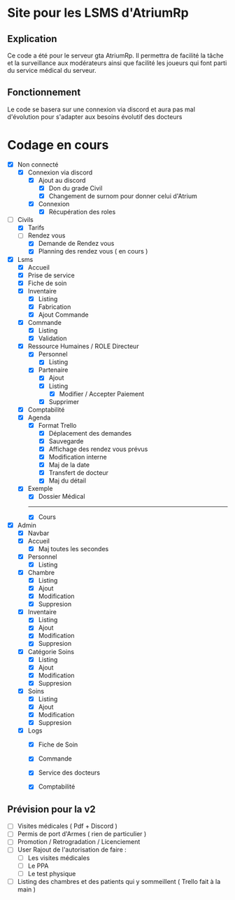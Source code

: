 # Site pour les LSMS d'AtriumRp

## Explication
Ce code a été pour le serveur gta AtriumRp. Il permettra de facilité la tâche et la surveillance aux modérateurs ainsi que facilité les joueurs qui font parti du service médical du serveur.

## Fonctionnement
Le code se basera sur une connexion via discord et aura pas mal d'évolution pour s'adapter aux besoins évolutif des docteurs

# Codage en cours
- [x] Non connecté
    - [x] Connexion via discord
        - [x] Ajout au discord
            - [x] Don du grade Civil
            - [x] Changement de surnom pour donner celui d'Atrium
        - [x] Connexion
            - [x] Récupération des roles
- [ ] Civils
    - [x] Tarifs
    - [ ] Rendez vous
        - [x] Demande de Rendez vous
        - [x] Planning des rendez vous ( en cours )
- [x] Lsms
    - [x] Accueil
    - [x] Prise de service
    - [x] Fiche de soin 
    - [x] Inventaire
        - [x] Listing
        - [x] Fabrication
        - [x] Ajout Commande
    - [x] Commande
        - [x] Listing
        - [x] Validation
    - [x] Ressource Humaines / ROLE Directeur
        - [x] Personnel
            - [x] Listing
        - [x] Partenaire
            - [x] Ajout 
            - [x] Listing
                - [x] Modifier / Accepter Paiement 
            - [x] Supprimer
    - [x] Comptabilité
    - [x] Agenda
        - [x] Format Trello
            - [x] Déplacement des demandes
            - [x] Sauvegarde
            - [x] Affichage des rendez vous prévus
            - [x] Modification interne
            - [x] Maj de la date
            - [x] Transfert de docteur
            - [x] Maj du détail
    - [x] Exemple
        - [x] Dossier Médical
        ------------------------
        - [x] Cours 
- [x] Admin
    - [x] Navbar 
    - [x] Accueil
        - [x] Maj toutes les secondes
    - [x] Personnel
        - [x] Listing
    - [x] Chambre
        - [x] Listing
        - [x] Ajout
        - [x] Modification
        - [x] Suppresion
    - [X] Inventaire
        - [x] Listing
        - [x] Ajout
        - [x] Modification
        - [x] Suppresion
    - [x] Catégorie Soins
        - [x] Listing
        - [x] Ajout
        - [x] Modification
        - [x] Suppresion
    - [x] Soins
        - [x] Listing
        - [x] Ajout
        - [x] Modification
        - [x] Suppresion
    - [x] Logs
        - [x] Fiche de Soin
        - [x] Commande
        - [x] Service des docteurs
        - [x] Comptabilité
 
 
## Prévision pour la v2
- [ ] Visites médicales ( Pdf + Discord )
- [ ] Permis de port d'Armes ( rien de particulier )
- [ ] Promotion / Retrogradation / Licenciement
- [ ]  User Rajout de l'autorisation de faire :  
    - [ ] Les visites médicales
    - [ ] Le PPA
    - [ ] Le test physique
- [ ] Listing des chambres et des patients qui y sommeillent ( Trello fait à la main )
